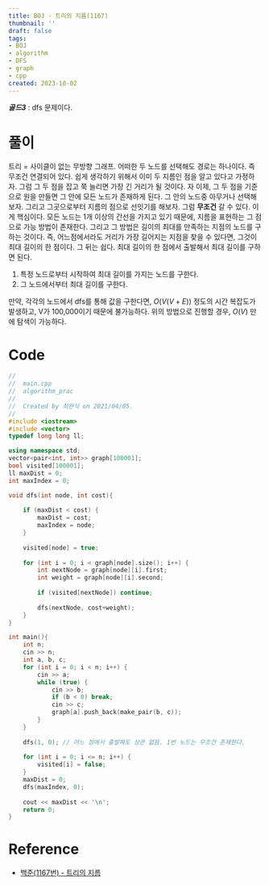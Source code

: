 ```yaml
---
title: BOJ - 트리의 지름(1167)
thumbnail: ''
draft: false
tags:
- BOJ
- algorithm
- DFS
- graph
- cpp
created: 2023-10-02
---
```


***골드3*** : dfs 문제이다.

# 풀이

트리 = 사이클이 없는 무방향 그래프. 어떠한 두 노드를 선택해도 경로는 하나이다. 즉 무조건 연결되어 있다. 쉽게 생각하기 위해서 이미 두 지름인 점을 알고 있다고 가정하자. 그럼 그 두 점을 잡고 쭉 늘리면 가장 긴 거리가 될 것이다. 자 이제, 그 두 점을 기준으로 원을 만들면 그 안에 모든 노드가 존재하게 된다. 그 안의 노드중 아무거나 선택해보자. 그리고 그곳으로부터 지름의 점으로 선잇기를 해보자. 그럼 **무조건** 갈 수 있다. 이게 핵심이다. 모든 노드는 1개 이상의 간선을 가지고 있기 때문에, 지름을 표현하는 그 점으로 가능 방법이 존재한다. 그리고 그 방법은 길이의 최대를 만족하는 지점의 노드를 구하는 것이다. 즉, 어느점에서라도 거리가 가장 길어지는 지점을 찾을 수 있다면, 그것이 최대 길이의 한 점이다.
그 뒤는 쉽다. 최대 길이의 한 점에서 출발해서 최대 길이를 구하면 된다.

1. 특정 노드로부터 시작하여 최대 길이를 가지는 노드를 구한다.
1. 그 노드에서부터 최대 길이를 구한다.

만약, 각각의 노드에서 dfs를 통해 값을 구한다면, $O(V(V+E))$ 정도의 시간 복잡도가 발생하고, V가 100,000이기 때문에 불가능하다. 위의 방법으로 진행할 경우, $O(V)$ 만에 탐색이 가능하다.

# Code

````c++
//
//  main.cpp
//  algorithm_prac
//
//  Created by 최완식 on 2021/04/05.
//
#include <iostream>
#include <vector>
typedef long long ll;

using namespace std;
vector<pair<int, int>> graph[100001];
bool visited[100001];
ll maxDist = 0;
int maxIndex = 0;

void dfs(int node, int cost){
    
    if (maxDist < cost) {
        maxDist = cost;
        maxIndex = node;
    }
    
    visited[node] = true;
    
    for (int i = 0; i < graph[node].size(); i++) {
        int nextNode = graph[node][i].first;
        int weight = graph[node][i].second;
        
        if (visited[nextNode]) continue;
        
        dfs(nextNode, cost+weight);
    }
}

int main(){
    int n;
    cin >> n;
    int a, b, c;
    for (int i = 0; i < n; i++) {
        cin >> a;
        while (true) {
            cin >> b;
            if (b < 0) break;
            cin >> c;
            graph[a].push_back(make_pair(b, c));
        }
    }
    
    dfs(1, 0); // 어느 점에서 출발해도 상관 없음. 1번 노드는 무조건 존재한다.
    
    for (int i = 0; i <= n; i++) {
        visited[i] = false;
    }
    maxDist = 0;
    dfs(maxIndex, 0);
    
    cout << maxDist << '\n';
    return 0;
}
````

# Reference

* [백준(1167번) - 트리의 지름](https://www.acmicpc.net/problem/1167)
